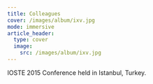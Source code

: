 ```yaml
---
title: Colleagues
cover: /images/album/ixv.jpg
mode: immersive
article_header:
  type: cover
  image:
    src: /images/album/ixv.jpg
---
```

IOSTE 2015 Conference held in Istanbul, Turkey.